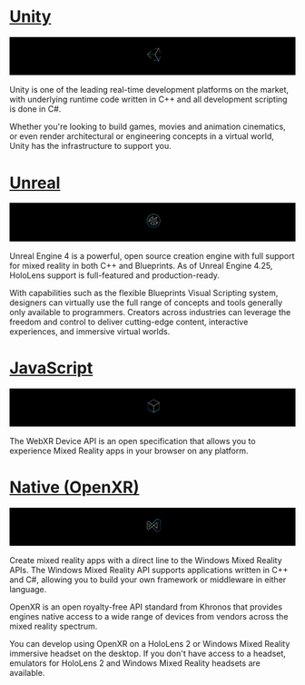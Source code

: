 # [Unity](#tab/unity)

![Unity banner](../images/unity_logo_banner.png)<br>

Unity is one of the leading real-time development platforms on the market, with underlying runtime code written in C++ and all development scripting is done in C#.

Whether you're looking to build games, movies and animation cinematics, or even render architectural or engineering concepts in a virtual world, Unity has the infrastructure to support you.

# [Unreal](#tab/unreal)

![Unreal banner](../images/unreal_logo_banner.png)

Unreal Engine 4 is a powerful, open source creation engine with full support for mixed reality in both C++ and Blueprints. As of Unreal Engine 4.25, HoloLens support is full-featured and production-ready. 

With capabilities such as the flexible Blueprints Visual Scripting system, designers can virtually use the full range of concepts and tools generally only available to programmers. Creators across industries can leverage the freedom and control to deliver cutting-edge content, interactive experiences, and immersive virtual worlds.

# [JavaScript](#tab/web)

![Web](../images/javascript_logo_banner.png)

The WebXR Device API is an open specification that allows you to experience Mixed Reality apps in your browser on any platform. 

# [Native (OpenXR)](#tab/native)

![Native](../images/native_logo_banner.png)

Create mixed reality apps with a direct line to the Windows Mixed Reality APIs. The Windows Mixed Reality API supports applications written in C++ and C#, allowing you to build your own framework or middleware in either language.

OpenXR is an open royalty-free API standard from Khronos that provides engines native access to a wide range of devices from vendors across the mixed reality spectrum.

You can develop using OpenXR on a HoloLens 2 or Windows Mixed Reality immersive headset on the desktop. If you don't have access to a headset, emulators for HoloLens 2 and Windows Mixed Reality headsets are available.